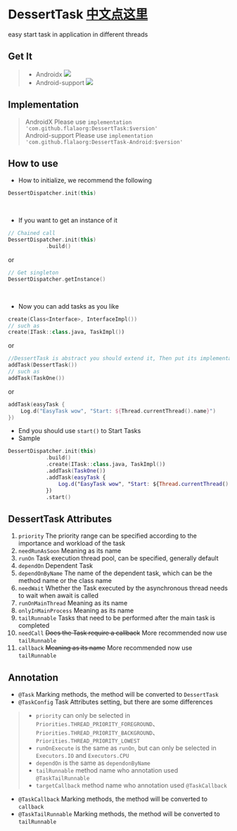 # DessertTask [中文点这里](https://github.com/flalaorg/DessertTask/blob/master/Documents/README-CN.md)
easy start task in application in different threads

## Get It

>+ Androidx [![](https://jitpack.io/v/flalaorg/DessertTask.svg)](https://jitpack.io/#flalaorg/DessertTask) <br/>
>+ Android-support [![](https://jitpack.io/v/flalaorg/DessertTask-Android.svg)](https://jitpack.io/#flalaorg/DessertTask-Android)

## Implementation
> AndroidX Please use `implementation 'com.github.flalaorg:DessertTask:$version'` <br/>
> Android-support Please use `implementation 'com.github.flalaorg:DessertTask-Android:$version'`

## How to use
+ How to initialize, we recommend the following <br/>
 ```kotlin
 DessertDispatcher.init(this)
 ```
 <br/>
 
+ If you want to get an instance of it <br/>
```kotlin
// Chained call
DessertDispatcher.init(this)
            .build()
```
or
```kotlin
// Get singleton
DessertDispatcher.getInstance()
```
<br/>

+ Now you can add tasks as you like <br/>
```kotlin
create(Class<Interface>, InterfaceImpl())
// such as
create(ITask::class.java, TaskImpl())
```
or
```kotlin
//DessertTask is abstract you should extend it, Then put its implementation class in
addTask(DessertTask())
// such as
addTask(TaskOne())
```
or
```kotlin
addTask(easyTask { 
    Log.d("EasyTask wow", "Start: ${Thread.currentThread().name}")       
})
```
+ End you should use `start()` to Start Tasks
+ Sample
```kotlin
DessertDispatcher.init(this)
            .build()
            .create(ITask::class.java, TaskImpl())
            .addTask(TaskOne())
            .addTask(easyTask {
                Log.d("EasyTask wow", "Start: ${Thread.currentThread().name}")
            })
            .start()
```

## DessertTask Attributes
1. `priority` The priority range can be specified according to the importance and workload of the task
2. `needRunAsSoon` Meaning as its name
3. `runOn` Task execution thread pool, can be specified, generally default
4. `dependOn` Dependent Task
5. `dependOnByName` The name of the dependent task, which can be the method name or the class name
6. `needWait` Whether the Task executed by the asynchronous thread needs to wait when await is called
7. `runOnMainThread` Meaning as its name
8. `onlyInMainProcess` Meaning as its name
9. `tailRunnable` Tasks that need to be performed after the main task is completed
10. `needCall` ~~Does the Task require a callback~~ More recommended now use `tailRunnable`
11. `callback` ~~Meaning as its name~~ More recommended now use `tailRunnable`

## Annotation
- `@Task` Marking methods, the method will be converted to `DessertTask` 
- `@TaskConfig` Task Attributes setting, but there are some differences
>- `priority` can only be selected in `Priorities.THREAD_PRIORITY_FOREGROUND`、`Priorities.THREAD_PRIORITY_BACKGROUND`、`Priorities.THREAD_PRIORITY_LOWEST`
>- `runOnExecute` is the same as `runOn`, but can only be selected in `Executors.IO` and `Executors.CPU`
>- `dependOn` is the same as `dependonByName`
>- `tailRunnable` method name who annotation used `@TaskTailRunnable`
>- `targetCallback` method name who annotation used `@TaskCallback`
- `@TaskCallback` Marking methods, the method will be converted to `callback`
- `@TaskTailRunnable` Marking methods, the method will be converted to `tailRunnable`